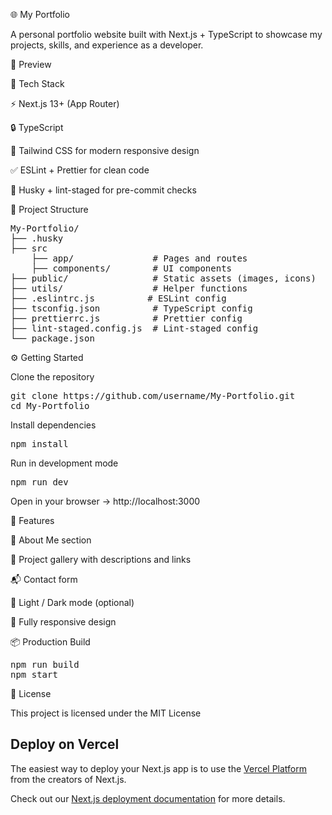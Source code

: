 🌐 My Portfolio

A personal portfolio website built with Next.js + TypeScript to showcase my projects, skills, and experience as a developer.

📸 Preview

🚀 Tech Stack

⚡ Next.js 13+ (App Router)

🔒 TypeScript

🎨 Tailwind CSS for modern responsive design

✅ ESLint + Prettier for clean code

🐶 Husky + lint-staged for pre-commit checks

📂 Project Structure

<pre>
My-Portfolio/ 
├── .husky
├── src
    ├── app/               # Pages and routes 
    ├── components/        # UI components 
├── public/                # Static assets (images, icons)
├── utils/                 # Helper functions 
├── .eslintrc.js          # ESLint config 
├── tsconfig.json          # TypeScript config 
├── prettierrc.js          # Prettier config
├── lint-staged.config.js  # Lint-staged config
└── package.json 
</pre>

⚙️ Getting Started

Clone the repository

<pre>
git clone https://github.com/username/My-Portfolio.git
cd My-Portfolio
</pre>

Install dependencies

<pre>
npm install
</pre>

Run in development mode

<pre>
npm run dev
</pre>

Open in your browser → http://localhost:3000

🌟 Features

🧑 About Me section

💼 Project gallery with descriptions and links

📬 Contact form

🌙 Light / Dark mode (optional)

📱 Fully responsive design

📦 Production Build

<pre>
npm run build
npm start
</pre>

📄 License

This project is licensed under the MIT License

## Deploy on Vercel

The easiest way to deploy your Next.js app is to use the [Vercel Platform](https://vercel.com/new?utm_medium=default-template&filter=next.js&utm_source=create-next-app&utm_campaign=create-next-app-readme) from the creators of Next.js.

Check out our [Next.js deployment documentation](https://nextjs.org/docs/app/building-your-application/deploying) for more details.
